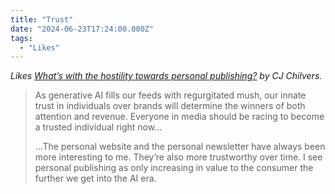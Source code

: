 ```yaml
---
title: "Trust"
date: "2024-06-23T17:24:00.000Z"
tags: 
  - "Likes"
---
```


_Likes [What’s with the hostility towards personal publishing?](https://www.cjchilvers.com/blog/whats-with-the-hostility-towards-personal-publishing/) by CJ Chilvers._

> As generative AI fills our feeds with regurgitated mush, our innate trust in individuals over brands will determine the winners of both attention and revenue. Everyone in media should be racing to become a trusted individual right now...
>
>...The personal website and the personal newsletter have always been more interesting to me. They’re also more trustworthy over time. I see personal publishing as only increasing in value to the consumer the further we get into the AI era.

